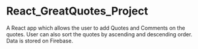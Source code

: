 # React_GreatQuotes_Project

A React app which allows the user to add Quotes and Comments on the quotes. User can also sort the quotes by ascending and descending order. Data is stored on Firebase.
